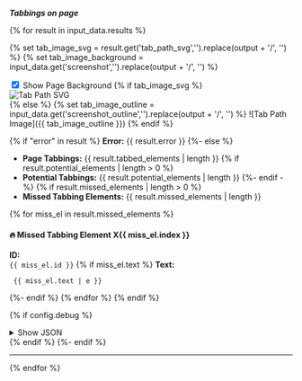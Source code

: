 ***Tabbings on page***

<style>
  .tabbing-path-image {
    display: block;
    background-repeat: no-repeat;
    background-size: contain;
  }
  .toggle-bg-checkbox:not(:checked) ~ .tabbing-path-image {
    background-image: none !important;
  }
</style>

{% for result in input_data.results %}

{% set tab_image_svg = result.get('tab_path_svg','').replace(output + '/', '') %}
{% set tab_image_background = input_data.get('screenshot','').replace(output + '/', '') %}
<div class="tab-image-container">
  <input type="checkbox" checked="checked" id="toggle-bg-{{ loop.index }}" class="toggle-bg-checkbox">
  <label for="toggle-bg-{{ loop.index }}">Show Page Background</label>
  {% if tab_image_svg %}
<img src="{{ tab_image_svg }}" style="background-image: url('{{ tab_image_background }}')" alt="Tab Path SVG" class="tabbing-path-image">
  {% else %}
    {% set tab_image_outline = input_data.get('screenshot_outline','').replace(output + '/', '') %}
![Tab Path Image]({{ tab_image_outline }})
  {% endif %}
</div>

{% if "error" in result %}
**Error:** {{ result.error }}
{%- else %}

- **Page Tabbings:** {{ result.tabbed_elements | length }}
{% if result.potential_elements | length > 0 %}
- **Potential Tabbings:** {{ result.potential_elements | length }}
{%- endif -%}
{% if result.missed_elements | length > 0 %}
- **Missed Tabbing Elements:** {{ result.missed_elements | length }}

{% for miss_el in result.missed_elements %}
#### 🔥 Missed Tabbing Element X{{ miss_el.index }}

**ID:**    
`{{ miss_el.id }}`
{% if miss_el.text %}
**Text:**
```plaintext
 {{ miss_el.text | e }}
```
{%- endif %}
{% endfor %}
{% endif %}



{% if config.debug %}
<section>
<details>
<summary>Show JSON</summary>

```json
{{ result | tojson(indent=2) }}
```

</details>
</section>
{% endif %}
{%- endif %}

---
{% endfor %}
